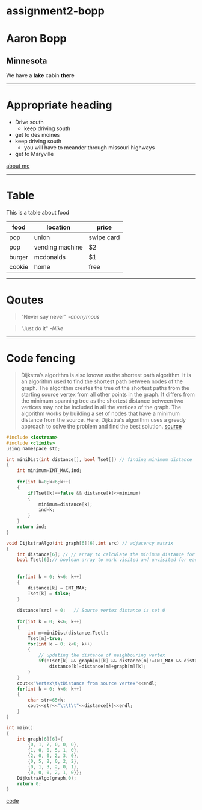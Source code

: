 # assignment2-bopp
# Aaron Bopp
## Minnesota
We have a **lake** cabin **there**

---

# Appropriate heading
- Drive south
    - keep driving south    
- get to des moines
- keep driving south
    - you will have to meander through missouri highways
- get to Maryville

[about me](AboutMe.md)

--- 

# Table

This is a table about food

| food   | location        | price      |
| ------ | --------------- | ---------- |
| pop    | union           | swipe card |
| pop    | vending machine | $2         |
| burger | mcdonalds       | $1         |
| cookie | home            | free       | 

--- 

# Qoutes

> "Never say never"
> -*anonymous*

> "Just do it"
 -*Nike*

---

# Code fencing

> Dijkstra’s algorithm is also known as the shortest path algorithm. It is an algorithm used to find the shortest path between nodes of the graph. The algorithm creates the tree of the shortest paths from the starting source vertex from all other points in the graph. It differs from the minimum spanning tree as the shortest distance between two vertices may not be included in all the vertices of the graph. The algorithm works by building a set of nodes that have a minimum distance from the source. Here, Dijkstra's algorithm uses a greedy approach to solve the problem and find the best solution. [source](https://favtutor.com/blogs/dijkstras-algorithm-cpp)

```c
#include <iostream>
#include <climits>
using namespace std;

int miniDist(int distance[], bool Tset[]) // finding minimum distance
{
    int minimum=INT_MAX,ind;
              
    for(int k=0;k<6;k++) 
    {
        if(Tset[k]==false && distance[k]<=minimum)      
        {
            minimum=distance[k];
            ind=k;
        }
    }
    return ind;
}

void DijkstraAlgo(int graph[6][6],int src) // adjacency matrix 
{
    int distance[6]; // // array to calculate the minimum distance for each node                             
    bool Tset[6];// boolean array to mark visited and unvisited for each node
    
     
    for(int k = 0; k<6; k++)
    {
        distance[k] = INT_MAX;
        Tset[k] = false;    
    }
    
    distance[src] = 0;   // Source vertex distance is set 0               
    
    for(int k = 0; k<6; k++)                           
    {
        int m=miniDist(distance,Tset); 
        Tset[m]=true;
        for(int k = 0; k<6; k++)                  
        {
            // updating the distance of neighbouring vertex
            if(!Tset[k] && graph[m][k] && distance[m]!=INT_MAX && distance[m]+graph[m][k]<distance[k])
                distance[k]=distance[m]+graph[m][k];
        }
    }
    cout<<"Vertex\t\tDistance from source vertex"<<endl;
    for(int k = 0; k<6; k++)                      
    { 
        char str=65+k; 
        cout<<str<<"\t\t\t"<<distance[k]<<endl;
    }
}

int main()
{
    int graph[6][6]={
        {0, 1, 2, 0, 0, 0},
        {1, 0, 0, 5, 1, 0},
        {2, 0, 0, 2, 3, 0},
        {0, 5, 2, 0, 2, 2},
        {0, 1, 3, 2, 0, 1},
        {0, 0, 0, 2, 1, 0}};
    DijkstraAlgo(graph,0);
    return 0;                           
}
```
[code](https://favtutor.com/blogs/dijkstras-algorithm-cpp)